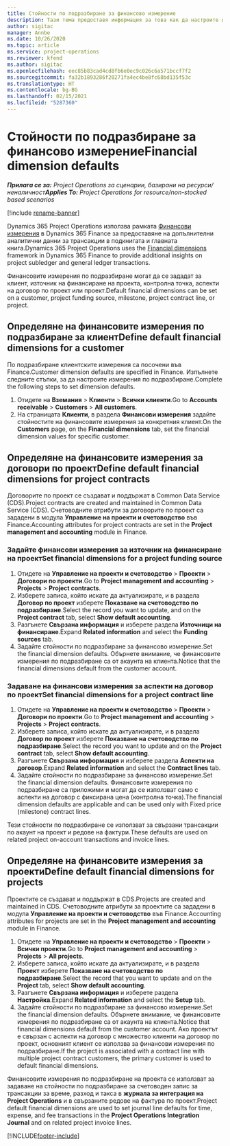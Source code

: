 ```yaml
---
title: Стойности по подразбиране за финансово измерение
description: Тази тема предоставя информация за това как да настроите финансовите измерения по подразбиране.
author: sigitac
manager: Annbe
ms.date: 10/26/2020
ms.topic: article
ms.service: project-operations
ms.reviewer: kfend
ms.author: sigitac
ms.openlocfilehash: eec85b83cad4cd8fb6e0ec9c026c6a571bccf7f2
ms.sourcegitcommit: fa32b1893286f20271fa4ec4be8fc68bd135f53c
ms.translationtype: HT
ms.contentlocale: bg-BG
ms.lasthandoff: 02/15/2021
ms.locfileid: "5287360"
---
```

# <a name="financial-dimension-defaults"></a><span data-ttu-id="af8c6-103">Стойности по подразбиране за финансово измерение</span><span class="sxs-lookup"><span data-stu-id="af8c6-103">Financial dimension defaults</span></span>

<span data-ttu-id="af8c6-104">_**Прилага се за:** Project Operations за сценарии, базирани на ресурси/неналичност_</span><span class="sxs-lookup"><span data-stu-id="af8c6-104">_**Applies To:** Project Operations for resource/non-stocked based scenarios_</span></span>

[!include [rename-banner](~/includes/cc-data-platform-banner.md)]

<span data-ttu-id="af8c6-105">Dynamics 365 Project Operations използва рамката [Финансови измерения](https://docs.microsoft.com/dynamics365/finance/general-ledger/financial-dimensions) в Dynamics 365 Finance за предоставяне на допълнителни аналитични данни за трансакции в подкнигата и главната книга.</span><span class="sxs-lookup"><span data-stu-id="af8c6-105">Dynamics 365 Project Operations uses the [Financial dimensions](https://docs.microsoft.com/dynamics365/finance/general-ledger/financial-dimensions) framework in Dynamics 365 Finance to provide additional insights on project subledger and general ledger transactions.</span></span>

<span data-ttu-id="af8c6-106">Финансовите измерения по подразбиране могат да се зададат за клиент, източник на финансиране на проекта, контролна точка, аспекти на договор по проект или проект.</span><span class="sxs-lookup"><span data-stu-id="af8c6-106">Default financial dimensions can be set on a customer, project funding source, milestone, project contract line, or project.</span></span>

## <a name="define-default-financial-dimensions-for-a-customer"></a><span data-ttu-id="af8c6-107">Определяне на финансовите измерения по подразбиране за клиент</span><span class="sxs-lookup"><span data-stu-id="af8c6-107">Define default financial dimensions for a customer</span></span>

<span data-ttu-id="af8c6-108">По подразбиране клиентските измерения са посочени във Finance.</span><span class="sxs-lookup"><span data-stu-id="af8c6-108">Customer dimension defaults are specified in Finance.</span></span> <span data-ttu-id="af8c6-109">Изпълнете следните стъпки, за да настроите измерения по подразбиране.</span><span class="sxs-lookup"><span data-stu-id="af8c6-109">Complete the following steps to set dimension defaults.</span></span>

1. <span data-ttu-id="af8c6-110">Отидете на **Вземания** > **Клиенти** > **Всички клиенти**.</span><span class="sxs-lookup"><span data-stu-id="af8c6-110">Go to **Accounts receivable** > **Customers** > **All customers**.</span></span>
2. <span data-ttu-id="af8c6-111">На страницата **Клиенти**, в раздела **Финансови измерения** задайте стойностите на финансовите измерения за конкретния клиент.</span><span class="sxs-lookup"><span data-stu-id="af8c6-111">On the **Customers** page, on the **Financial dimensions** tab, set the financial dimension values for specific customer.</span></span>

## <a name="define-default-financial-dimensions-for-project-contracts"></a><span data-ttu-id="af8c6-112">Определяне на финансовите измерения за договори по проект</span><span class="sxs-lookup"><span data-stu-id="af8c6-112">Define default financial dimensions for project contracts</span></span>

<span data-ttu-id="af8c6-113">Договорите по проект се създават и поддържат в Common Data Service (CDS).</span><span class="sxs-lookup"><span data-stu-id="af8c6-113">Project contracts are created and maintained in Common Data Service (CDS).</span></span> <span data-ttu-id="af8c6-114">Счетоводните атрибути за договорите по проект са зададени в модула **Управление на проекти и счетоводство** във Finance.</span><span class="sxs-lookup"><span data-stu-id="af8c6-114">Accounting attributes for project contracts are set in the **Project management and accounting** module in Finance.</span></span>

### <a name="set-financial-dimensions-for-a-project-funding-source"></a><span data-ttu-id="af8c6-115">Задайте финансови измерения за източник на финансиране на проект</span><span class="sxs-lookup"><span data-stu-id="af8c6-115">Set financial dimensions for a project funding source</span></span>

1. <span data-ttu-id="af8c6-116">Отидете на **Управление на проекти и счетоводство** > **Проекти** > **Договори по проекти**.</span><span class="sxs-lookup"><span data-stu-id="af8c6-116">Go to **Project management and accounting** > **Projects** > **Project contracts**.</span></span>
2. <span data-ttu-id="af8c6-117">Изберете записа, който искате да актуализирате, и в раздела **Договор по проект** изберете **Показване на счетоводство по подразбиране**.</span><span class="sxs-lookup"><span data-stu-id="af8c6-117">Select the record you want to update, and on the **Project contract** tab, select **Show default accounting**.</span></span>
3. <span data-ttu-id="af8c6-118">Разгънете **Свързана информация** и изберете раздела **Източници на финансиране**.</span><span class="sxs-lookup"><span data-stu-id="af8c6-118">Expand **Related information** and select the **Funding sources** tab.</span></span>
4. <span data-ttu-id="af8c6-119">Задайте стойности по подразбиране за финансово измерение.</span><span class="sxs-lookup"><span data-stu-id="af8c6-119">Set the financial dimension defaults.</span></span> <span data-ttu-id="af8c6-120">Обърнете внимание, че финансовите измерения по подразбиране са от акаунта на клиента.</span><span class="sxs-lookup"><span data-stu-id="af8c6-120">Notice that the financial dimensions default from the customer account.</span></span>

### <a name="set-financial-dimensions-for-a-project-contract-line"></a><span data-ttu-id="af8c6-121">Задаване на финансови измерения за аспекти на договор по проект</span><span class="sxs-lookup"><span data-stu-id="af8c6-121">Set financial dimensions for a project contract line</span></span>

1. <span data-ttu-id="af8c6-122">Отидете на **Управление на проекти и счетоводство** > **Проекти** > **Договори по проекти**.</span><span class="sxs-lookup"><span data-stu-id="af8c6-122">Go to **Project management and accounting** > **Projects** > **Project contracts**.</span></span>
2. <span data-ttu-id="af8c6-123">Изберете записа, който искате да актуализирате, и в раздела **Договор по проект** изберете **Показване на счетоводство по подразбиране**.</span><span class="sxs-lookup"><span data-stu-id="af8c6-123">Select the record you want to update and on the **Project contract** tab, select **Show default accounting**.</span></span>
3. <span data-ttu-id="af8c6-124">Разгънете **Свързана информация** и изберете раздела **Аспекти на договор**.</span><span class="sxs-lookup"><span data-stu-id="af8c6-124">Expand **Related information** and select the **Contract lines** tab.</span></span>
4. <span data-ttu-id="af8c6-125">Задайте стойности по подразбиране за финансово измерение.</span><span class="sxs-lookup"><span data-stu-id="af8c6-125">Set the financial dimension defaults.</span></span> <span data-ttu-id="af8c6-126">Финансовите измерения по подразбиране са приложими и могат да се използват само с аспекти на договор с фиксирана цена (контролна точка).</span><span class="sxs-lookup"><span data-stu-id="af8c6-126">The financial dimension defaults are applicable and can be used only with Fixed price (milestone) contract lines.</span></span>

<span data-ttu-id="af8c6-127">Тези стойности по подразбиране се използват за свързани трансакции по акаунт на проект и редове на фактури.</span><span class="sxs-lookup"><span data-stu-id="af8c6-127">These defaults are used on related project on-account transactions and invoice lines.</span></span>

## <a name="define-default-financial-dimensions-for-projects"></a><span data-ttu-id="af8c6-128">Определяне на финансовите измерения за проекти</span><span class="sxs-lookup"><span data-stu-id="af8c6-128">Define default financial dimensions for projects</span></span>

<span data-ttu-id="af8c6-129">Проектите се създават и поддържат в CDS.</span><span class="sxs-lookup"><span data-stu-id="af8c6-129">Projects are created and maintained in CDS.</span></span> <span data-ttu-id="af8c6-130">Счетоводните атрибути за проектите са зададени в модула **Управление на проекти и счетоводство** във Finance.</span><span class="sxs-lookup"><span data-stu-id="af8c6-130">Accounting attributes for projects are set in the **Project management and accounting** module in Finance.</span></span>

1. <span data-ttu-id="af8c6-131">Отидете на **Управление на проекти и счетоводство** > **Проекти** > **Всички проекти**.</span><span class="sxs-lookup"><span data-stu-id="af8c6-131">Go to **Project management and accounting** > **Projects** > **All projects**.</span></span>
2. <span data-ttu-id="af8c6-132">Изберете записа, който искате да актуализирате, и в раздела **Проект** изберете **Показване на счетоводство по подразбиране**.</span><span class="sxs-lookup"><span data-stu-id="af8c6-132">Select the record that you want to update and on the **Project** tab, select **Show default accounting**.</span></span>
3. <span data-ttu-id="af8c6-133">Разгънете **Свързана информация** и изберете раздела **Настройка**.</span><span class="sxs-lookup"><span data-stu-id="af8c6-133">Expand **Related information** and select the **Setup** tab.</span></span>
4. <span data-ttu-id="af8c6-134">Задайте стойности по подразбиране за финансово измерение.</span><span class="sxs-lookup"><span data-stu-id="af8c6-134">Set the financial dimension defaults.</span></span> <span data-ttu-id="af8c6-135">Обърнете внимание, че финансовите измерения по подразбиране са от акаунта на клиента.</span><span class="sxs-lookup"><span data-stu-id="af8c6-135">Notice that financial dimensions default from the customer account.</span></span> <span data-ttu-id="af8c6-136">Ако проектът е свързан с аспекти на договор с множество клиенти на договор по проект, основният клиент се използва за финансови измерения по подразбиране.</span><span class="sxs-lookup"><span data-stu-id="af8c6-136">If the project is associated with a contract line with multiple project contract customers, the primary customer is used to default financial dimensions.</span></span>

<span data-ttu-id="af8c6-137">Финансовите измерения по подразбиране на проекта се използват за задаване на стойности по подразбиране за счетоводен запис за трансакции за време, разход и такса в **журнала за интеграция на Project Operations** и в свързаните редове на фактура по проект.</span><span class="sxs-lookup"><span data-stu-id="af8c6-137">Project default financial dimensions are used to set journal line defaults for time, expense, and fee transactions in the **Project Operations Integration Journal** and on related project invoice lines.</span></span>


[!INCLUDE[footer-include](../includes/footer-banner.md)]